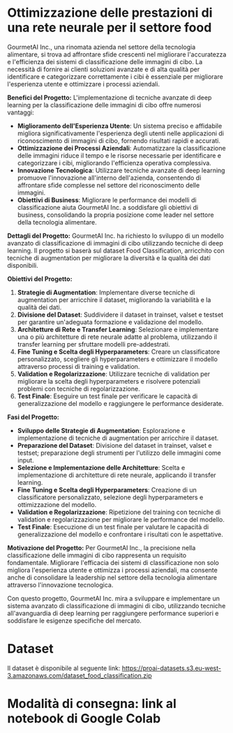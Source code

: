 # Ottimizzazione delle prestazioni di una rete neurale per il settore food

GourmetAI Inc., una rinomata azienda nel settore della tecnologia alimentare, si trova ad affrontare sfide crescenti nel migliorare l'accuratezza e l'efficienza dei sistemi di classificazione delle immagini di cibo. La necessità di fornire ai clienti soluzioni avanzate e di alta qualità per identificare e categorizzare correttamente i cibi è essenziale per migliorare l'esperienza utente e ottimizzare i processi aziendali.

**Benefici del Progetto:** L'implementazione di tecniche avanzate di deep learning per la classificazione delle immagini di cibo offre numerosi vantaggi:

- **Miglioramento dell'Esperienza Utente**: Un sistema preciso e affidabile migliora significativamente l'esperienza degli utenti nelle applicazioni di riconoscimento di immagini di cibo, fornendo risultati rapidi e accurati.
- **Ottimizzazione dei Processi Aziendali**: Automatizzare la classificazione delle immagini riduce il tempo e le risorse necessarie per identificare e categorizzare i cibi, migliorando l'efficienza operativa complessiva.
- **Innovazione Tecnologica**: Utilizzare tecniche avanzate di deep learning promuove l'innovazione all'interno dell'azienda, consentendo di affrontare sfide complesse nel settore del riconoscimento delle immagini.
- **Obiettivi di Business**: Migliorare le performance dei modelli di classificazione aiuta GourmetAI Inc. a soddisfare gli obiettivi di business, consolidando la propria posizione come leader nel settore della tecnologia alimentare.

**Dettagli del Progetto:** GourmetAI Inc. ha richiesto lo sviluppo di un modello avanzato di classificazione di immagini di cibo utilizzando tecniche di deep learning. Il progetto si baserà sul dataset Food Classification, arricchito con tecniche di augmentation per migliorare la diversità e la qualità dei dati disponibili.

**Obiettivi del Progetto:**

1. **Strategie di Augmentation**: Implementare diverse tecniche di augmentation per arricchire il dataset, migliorando la variabilità e la qualità dei dati.
2. **Divisione del Dataset**: Suddividere il dataset in trainset, valset e testset per garantire un'adeguata formazione e validazione del modello.
3. **Architetture di Rete e Transfer Learning**: Selezionare e implementare una o più architetture di rete neurale adatte al problema, utilizzando il transfer learning per sfruttare modelli pre-addestrati.
4. **Fine Tuning e Scelta degli Hyperparameters**: Creare un classificatore personalizzato, scegliere gli hyperparameters e ottimizzare il modello attraverso processi di training e validation.
5. **Validation e Regolarizzazione**: Utilizzare tecniche di validation per migliorare la scelta degli hyperparameters e risolvere potenziali problemi con tecniche di regolarizzazione.
6. **Test Finale**: Eseguire un test finale per verificare le capacità di generalizzazione del modello e raggiungere le performance desiderate.

**Fasi del Progetto:**

- **Sviluppo delle Strategie di Augmentation**: Esplorazione e implementazione di tecniche di augmentation per arricchire il dataset.
- **Preparazione del Dataset**: Divisione del dataset in trainset, valset e testset; preparazione degli strumenti per l'utilizzo delle immagini come input.
- **Selezione e Implementazione delle Architetture**: Scelta e implementazione di architetture di rete neurale, applicando il transfer learning.
- **Fine Tuning e Scelta degli Hyperparameters**: Creazione di un classificatore personalizzato, selezione degli hyperparameters e ottimizzazione del modello.
- **Validation e Regolarizzazione**: Ripetizione del training con tecniche di validation e regolarizzazione per migliorare le performance del modello.
- **Test Finale**: Esecuzione di un test finale per valutare le capacità di generalizzazione del modello e confrontare i risultati con le aspettative.

**Motivazione del Progetto:** Per GourmetAI Inc., la precisione nella classificazione delle immagini di cibo rappresenta un requisito fondamentale. Migliorare l'efficacia dei sistemi di classificazione non solo migliora l'esperienza utente e ottimizza i processi aziendali, ma consente anche di consolidare la leadership nel settore della tecnologia alimentare attraverso l'innovazione tecnologica.

Con questo progetto, GourmetAI Inc. mira a sviluppare e implementare un sistema avanzato di classificazione di immagini di cibo, utilizzando tecniche all'avanguardia di deep learning per raggiungere performance superiori e soddisfare le esigenze specifiche del mercato.


# Dataset

Il dataset è disponibile al seguente link: https://proai-datasets.s3.eu-west-3.amazonaws.com/dataset_food_classification.zip

# Modalità di consegna: link al notebook di Google Colab